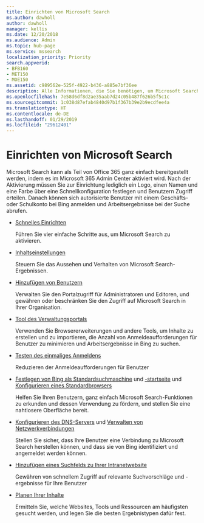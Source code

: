 ```yaml
---
title: Einrichten von Microsoft Search
ms.author: dawholl
author: dawholl
manager: kellis
ms.date: 12/20/2018
ms.audience: Admin
ms.topic: hub-page
ms.service: mssearch
localization_priority: Priority
search.appverid:
- BFB160
- MET150
- MOE150
ms.assetid: c989562e-525f-4922-b436-a885e7bf36ee
description: Alle Informationen, die Sie benötigen, um Microsoft Search für Ihre Organisation bereitzustellen.
ms.openlocfilehash: 7e58d6df8d2ae35aab7d24c05b487f626b5f5c1c
ms.sourcegitcommit: 1c038d87efab4840d97b1f367b39e2b9ecdfee4a
ms.translationtype: HT
ms.contentlocale: de-DE
ms.lasthandoff: 01/29/2019
ms.locfileid: "29612401"
---
```

# <a name="set-up-microsoft-search"></a>Einrichten von Microsoft Search

Microsoft Search kann als Teil von Office 365 ganz einfach bereitgestellt werden, indem es im Microsoft 365 Admin Center aktiviert wird. Nach der Aktivierung müssen Sie zur Einrichtung lediglich ein Logo, einen Namen und eine Farbe über eine Schnellkonfiguration festlegen und Benutzern Zugriff erteilen. Danach können sich autorisierte Benutzer mit einem Geschäfts- oder Schulkonto bei Bing anmelden und Arbeitsergebnisse bei der Suche abrufen.

- [Schnelles Einrichten](quick-set-up.md)
    
    Führen Sie vier einfache Schritte aus, um Microsoft Search zu aktivieren.

- [Inhaltseinstellungen](content-settings.md)
    
    Steuern Sie das Aussehen und Verhalten von Microsoft Search-Ergebnissen.
    
- [Hinzufügen von Benutzern](add-users.md)
    
    Verwalten Sie den Portalzugriff für Administratoren und Editoren, und gewähren oder beschränken Sie den Zugriff auf Microsoft Search in Ihrer Organisation.
    
- [Tool des Verwaltungsportals](admin-portal-tools.md)
    
    Verwenden Sie Browsererweiterungen und andere Tools, um Inhalte zu erstellen und zu importieren, die Anzahl von Anmeldeaufforderungen für Benutzer zu minimieren und Arbeitsergebnisse in Bing zu suchen.
    
- [Testen des einmaliges Anmeldens](test-single-sign-on.md)
    
    Reduzieren der Anmeldeaufforderungen für Benutzer
    
- [Festlegen von Bing als Standardsuchmaschine](set-default-search-engine.md) und [-startseite](set-default-homepage.md) und [Konfigurieren eines Standardbrowsers](set-default-browser.md)
    
    Helfen Sie Ihren Benutzern, ganz einfach Microsoft Search-Funktionen zu erkunden und dessen Verwendung zu fördern, und stellen Sie eine nahtlosere Oberfläche bereit.
    
- [Konfigurieren des DNS-Servers](advanced-dns-configuration.md) und [Verwalten von Netzwerkverbindungen](manage-network-connections.md)
    
    Stellen Sie sicher, dass Ihre Benutzer eine Verbindung zu Microsoft Search herstellen können, und dass sie von Bing identifiziert und angemeldet werden können.

- [Hinzufügen eines Suchfelds zu Ihrer Intranetwebsite](add-a-search-box-to-your-intranet-site.md)

    Gewähren von schnellem Zugriff auf relevante Suchvorschläge und -ergebnisse für Ihre Benutzer

- [Planen Ihrer Inhalte](plan-your-content.md)
    
    Ermitteln Sie, welche Websites, Tools und Ressourcen am häufigsten gesucht werden, und legen Sie die besten Ergebnistypen dafür fest.

  

